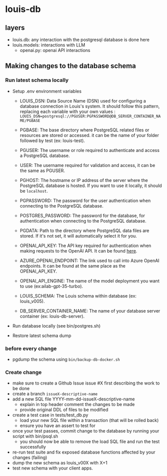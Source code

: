 # louis-db

## layers

* louis.db: any interaction with the postgresql database is done here
* louis.models: interactions with LLM
  * openai.py: openai API interactions

## Making changes to the database schema

### Run latest schema locally

* Setup .env environment variables
  * LOUIS_DSN: Data Source Name (DSN) used for configuring a database connection in Louis's system. It should follow this pattern, replacing each variable with your own values : 
  `LOUIS_DSN=postgresql://PGUSER:PGPASSWORD@DB_SERVER_CONTAINER_NAME/PGBASE`

  * PGBASE: The base directory where PostgreSQL related files or resources are stored or accessed. it can be the name of your folder followed by test (ex: louis-test).

  * PGUSER: The username or role required to authenticate and access a PostgreSQL database.

  * USER: The username required for validation and access, it can be the same as PGUSER.

  * PGHOST: The hostname or IP address of the server where the PostgreSQL database is hosted. If you want to use it locally, it should be `localhost`.

  * PGPASSWORD: The password for the user authentication when connecting to the PostgreSQL database.

  * POSTGRES_PASSWORD: The password for the database, for authentication when connecting to the PostgreSQL database.

  * PGDATA: Path to the directory where PostgreSQL data files are stored. If it's not set, it will automatically select it for you.

  * OPENAI_API_KEY: The API key required for authentication when making requests to the OpenAI API. It can be found [here](https://portal.azure.com/#home).

  * AZURE_OPENAI_ENDPOINT: The link used to call into Azure OpenAI endpoints. It can be found at the same place as the OPENAI_API_KEY.

  * OPENAI_API_ENGINE: The name of the model deployment you want to use (ex:ailab-gpt-35-turbo).

  * LOUIS_SCHEMA: The Louis schema within database (ex: louis_v005).

  * DB_SERVER_CONTAINER_NAME: The name of your database server container (ex: louis-db-server).

* Run database locally (see bin/postgres.sh)
* Restore latest schema dump

### before every change

* pgdump the schema using ```bin/backup-db-docker.sh```

### Create change

* make sure to create a Github Issue issue #X first describing the work to be done
* create a branch ```issueX-descriptive-name```
* add a new SQL file YYYY-mm-dd-issueX-descriptive-name
  * explain in top header comment the changes to be made
  * provide original DDL of files to be modified
* create a test case in tests/test_db.py
  * load your new SQL file within a transaction (that will be rolled back)
  * ensure you have an assert to test for
* once your test passes, commit change to the database by running your script with bin/psql.sh
  * you should now be able to remove the load SQL file and run the test successfully
* re-run test suite and fix exposed database functions affected by your changes (failing)
* dump the new schema as louis_v00X with X+1
* test new schema with your client apps.
